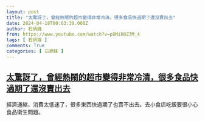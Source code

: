 ```yaml
---
layout: post
title: "太驚訝了，曾經熱鬧的超市變得非常冷清，很多食品快過期了還沒賣出去"
date: 2024-04-18T00:03:39.000Z
author: 石炳鋒
from: https://www.youtube.com/watch?v=p8MiR0Z7M_4
tags: [ 石炳锋 ]
comments: True
categories: [ 石炳锋 ]
---
```

<!--1713398619000-->
[太驚訝了，曾經熱鬧的超市變得非常冷清，很多食品快過期了還沒賣出去](https://www.youtube.com/watch?v=p8MiR0Z7M_4)
------

<div>
經濟通縮，消費太低迷了，很多東西快過期了也賣不出去。去小食店吃飯要很小心食品衛生問題。
</div>
